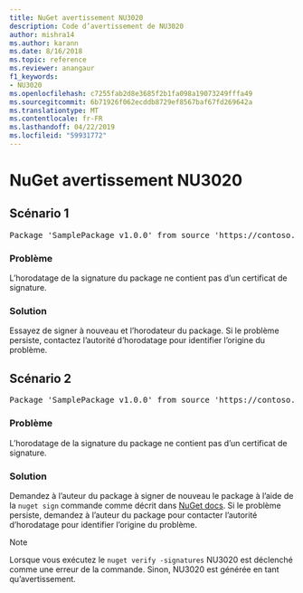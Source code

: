 ```yaml
---
title: NuGet avertissement NU3020
description: Code d’avertissement de NU3020
author: mishra14
ms.author: karann
ms.date: 8/16/2018
ms.topic: reference
ms.reviewer: anangaur
f1_keywords:
- NU3020
ms.openlocfilehash: c7255fab2d8e3685f2b1fa098a19073249fffa49
ms.sourcegitcommit: 6b71926f062ecddb8729ef8567baf67fd269642a
ms.translationtype: MT
ms.contentlocale: fr-FR
ms.lasthandoff: 04/22/2019
ms.locfileid: "59931772"
---
```

# <a name="nuget-warning-nu3020"></a>NuGet avertissement NU3020

## <a name="scenario-1"></a>Scénario 1

<pre>Package 'SamplePackage v1.0.0' from source 'https://contoso.com/index.json': The timestamp does not have a signing certificate.</pre>

### <a name="issue"></a>Problème

L’horodatage de la signature du package ne contient pas d’un certificat de signature.


### <a name="solution"></a>Solution

Essayez de signer à nouveau et l’horodateur du package. Si le problème persiste, contactez l’autorité d’horodatage pour identifier l’origine du problème.



## <a name="scenario-2"></a>Scénario 2

<pre>Package 'SamplePackage v1.0.0' from source 'https://contoso.com/index.json': The primary signature's timestamp does not have a signing certificate.</pre>

### <a name="issue"></a>Problème

L’horodatage de la signature du package ne contient pas d’un certificat de signature.


### <a name="solution"></a>Solution

Demandez à l’auteur du package à signer de nouveau le package à l’aide de la `nuget sign` commande comme décrit dans [NuGet docs](https://docs.microsoft.com/en-us/nuget/create-packages/sign-a-package). Si le problème persiste, demandez à l’auteur du package pour contacter l’autorité d’horodatage pour identifier l’origine du problème.


> [!Note]
> Lorsque vous exécutez le `nuget verify -signatures` NU3020 est déclenché comme une erreur de la commande. Sinon, NU3020 est générée en tant qu’avertissement.